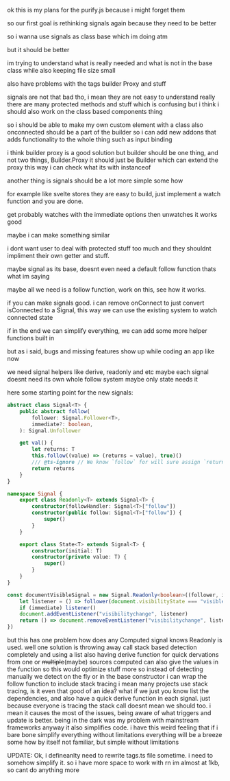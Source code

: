 ok this is my plans for the purify.js
because i might forget them

so our first goal is rethinking signals again
because they need to be better

so i wanna use signals as class base which im doing atm

but it should be better

im trying to understand what is really needed and what is not in the base class while also keeping file size small

also have problems with the tags builder Proxy and stuff

signals are not that bad tho, i mean they are not easy to understand really there are many protected methods and stuff which is confusing but i think i should also work on the class based components thing

so i should be able to make my own custom element with a class
also onconnected should be a part of the builder so i can add new addons that adds functionality to the whole thing such as input binding

i think builder proxy is a good solution
but builder should be one thing, and not two things, Builder.Proxy
it should just be Builder which can extend the proxy this way i can check what its with instanceof

another thing is signals should be a lot more simple some how

for example like svelte stores
they are easy to build, just implement a watch function and you are done.

get probably watches with the immediate options then unwatches it works good

maybe i can make something similar

i dont want user to deal with protected stuff too much
and they shouldnt impliment their own getter and stuff.

maybe signal as its base, doesnt even need a default follow function
thats what im saying

maybe all we need is a follow function, work on this, see how it works.

if you can make signals good. i can remove onConnect to just convert isConnected to a Signal, this way we can use the existing system to watch connected state

if in the end we can simplify everything, we can add some more helper functions built in

but as i said, bugs and missing features show up while coding an app
like now

we need signal helpers like derive, readonly and etc
maybe each signal doesnt need its own whole follow system
maybe only state needs it

here some starting point for the new signals:

```ts
abstract class Signal<T> {
    public abstract follow(
        follower: Signal.Follower<T>,
        immediate?: boolean,
    ): Signal.Unfollower

    get val() {
        let returns: T
        this.follow((value) => (returns = value), true)()
        /// @ts-ignore // We know `follow` for will sure assign `returns` so ignore the error
        return returns
    }
}

namespace Signal {
    export class Readonly<T> extends Signal<T> {
        constructor(followHandler: Signal<T>["follow"])
        constructor(public follow: Signal<T>["follow"]) {
            super()
        }
    }

    export class State<T> extends Signal<T> {
        constructor(initial: T)
        constructor(private value: T) {
            super()
        }
    }
}

const documentVisibleSignal = new Signal.Readonly<boolean>((follower, immediate) => {
    let listener = () => follower(document.visibilityState === "visible")
    if (immediate) listener()
    document.addEventListener("visibilitychange", listener)
    return () => document.removeEventListener("visibilitychange", listener)
})
```

but this has one problem
how does any Computed signal knows Readonly is used.
well one solution is throwing away call stack based detection completely and using a list
also having derive function for quick dervations from one or ~~multiple~~(maybe) sources
computed can also give the values in the function so this would optimize stuff more
so instead of detecting manually we detect on the fly
or in the base constructor i can wrap the follow function to include stack tracing
i mean many projects use stack tracing, is it even that good of an idea?
what if we just you know list the dependencies, and also have a quick derive function in each signal.
just because everyone is tracing the stack call doesnt mean we should too.
i mean it causes the most of the issues, being aware of what triggers and update is better.
being in the dark was my problem with mainstream frameworks anyway
it also simplifies code. i have this weird feeling that if i bare bone simplify everything without limitations
everything will be a breeze some how by itself
not familiar, but simple without limitations

UPDATE:
Ok, i defineanlty need to rewrite tags.ts file sometime.
i need to somehow simplify it. so i have more space to work with
rn im almost at 1kb, so cant do anything more
